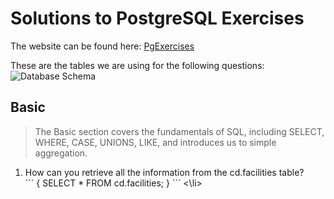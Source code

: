 # Solutions to PostgreSQL Exercises
The website can be found here: [PgExercises](https://pgexercises.com/)

These are the tables we are using for the following questions:
![Database Schema](https://user-images.githubusercontent.com/51142303/169714129-05022235-a0da-4c3c-8f30-22a719a675a0.png)

## Basic 
> The Basic section covers the fundamentals of SQL, including SELECT, WHERE, CASE, UNIONS, LIKE, and introduces us to simple aggregation. 
<ol>
  <li> How can you retrieve all the information from the cd.facilities table? <br>
  ```
    {
    SELECT *
    FROM cd.facilities;
    }
  ```
    <\li>
      </ol>
